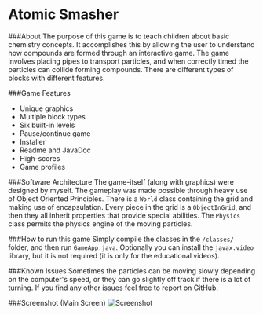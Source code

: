 # Atomic Smasher
###About
The purpose of this game is to teach children about basic chemistry concepts. It accomplishes this by allowing the user to understand how compounds are formed through an interactive game. The game involves placing pipes to transport particles, and when correctly timed the particles can collide forming compounds. There are different types of blocks with different features.

###Game Features
* Unique graphics
* Multiple block types
* Six built-in levels
* Pause/continue game
* Installer
* Readme and JavaDoc
* High-scores
* Game profiles

###Software Architecture
The game-itself (along with graphics) were designed by myself. The gameplay was made possible through heavy use of Object Oriented Principles. There is a `World` class containing the grid and making use of encapsulation. Every piece in the grid is a `ObjectInGrid`, and then they all inherit properties that provide special abilities. The `Physics` class permits the physics engine of the moving particles.

###How to run this game
Simply compile the classes in the `/classes/` folder, and then run `GameApp.java`. Optionally you can install the `javax.video` library, but it is not required (it is only for the educational videos). 

###Known Issues
Sometimes the particles can be moving slowly depending on the computer's speed, or they can go slightly off track if there is a lot of turning. If you find any other issues feel free to report on GitHub.

###Screenshot (Main Screen)
![Screenshot](http://www.horatiulazu.ca/software/images/AtomicSmasherGameplay.png)
